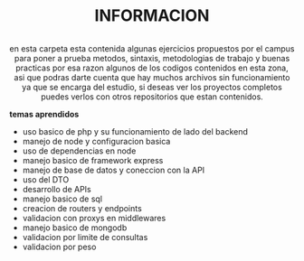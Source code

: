<h1 align="center">INFORMACION</h1>

<img align="center" scr="https://github.com/JuanDavidEscalanteCastaneda-Campus/Auto_study_routes_creator/blob/main/backend.png?raw=true">

<p align="center">en esta carpeta esta contenida algunas ejercicios propuestos por el campus para poner a prueba metodos, sintaxis, metodologias de trabajo y buenas practicas por esa  razon algunos de los codigos contenidos en esta zona, asi que podras darte cuenta que hay muchos archivos sin funcionamiento ya que se encarga del estudio, si deseas ver los proyectos completos puedes verlos con otros repositorios que estan contenidos.</p>

**temas aprendidos**
- uso basico de php y su funcionamiento de lado del backend
- manejo de node y configuracion basica
- uso de dependencias en node 
- manejo basico de framework express
- manejo de base de datos y coneccion con la API
- uso del DTO
- desarrollo de APIs
- manejo basico de sql
- creacion de routers y endpoints 
- validacion con proxys en middlewares
- manejo basico de mongodb
- validacion por limite de consultas
- validacion por peso
